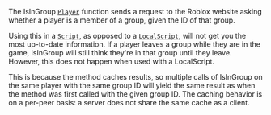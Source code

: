The IsInGroup [`Player`](https://create.roblox.com/docs/reference/engine/classes/Player) function sends a request to the Roblox
website asking whether a player is a member of a group, given the ID of
that group.

Using this in a [`Script`](https://create.roblox.com/docs/reference/engine/classes/Script), as opposed to a [`LocalScript`](https://create.roblox.com/docs/reference/engine/classes/LocalScript), will
not get you the most up-to-date information. If a player leaves a group
while they are in the game, IsInGroup will still think they're in that
group until they leave. However, this does not happen when used with a
LocalScript.

This is because the method caches results, so multiple calls of IsInGroup
on the same player with the same group ID will yield the same result as
when the method was first called with the given group ID. The caching
behavior is on a per-peer basis: a server does not share the same cache as
a client.